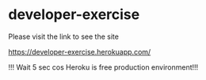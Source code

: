 # developer-exercise

Please visit the link to see the site 

https://developer-exercise.herokuapp.com/

!!! Wait 5 sec cos Heroku is free production environment!!!
